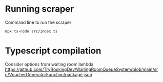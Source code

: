 # Running scraper

Command line to run the scraper

```sh
npx ts-node src/index.ts
```

# Typescript compilation

Consider options from waiting room lambda
https://github.com/TryBookingDev/WaitingRoomQueueSystem/blob/main/src/VoucherGeneratorFunction/package.json
